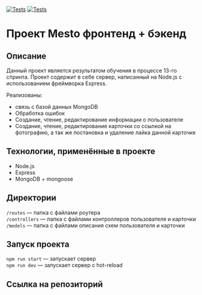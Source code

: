 [![Tests](../../actions/workflows/tests-13-sprint.yml/badge.svg)](../../actions/workflows/tests-13-sprint.yml) [![Tests](../../actions/workflows/tests-14-sprint.yml/badge.svg)](../../actions/workflows/tests-14-sprint.yml)
# Проект Mesto фронтенд + бэкенд

## Описание

Данный проект является результатом обучения в процессе 13-го спринта.
Проект содержит в себе сервер, написанный на Node.js c использованием фреймворка Express. 

Реализованы:

* связь с базой данных MongoDB
* Обработка ошибок
* Создание, чтение, редактирование информации о пользователе
* Создание, чтение, редактирование карточки со ссылкой на фотографию, а так же постановка и удаление лайка данной карточке

## Технологии, применённые в проекте

* Node.js
* Express
* MongoDB + mongoose

## Директории

`/routes` — папка с файлами роутера  
`/controllers` — папка с файлами контроллеров пользователя и карточки
`/models` — папка с файлами описания схем пользователя и карточки  

## Запуск проекта

`npm run start` — запускает сервер   
`npm run dev` — запускает сервер с hot-reload

## Cсылка на репозиторий

<!-- https://github.com/NickTomp/express-mesto-gha -->
